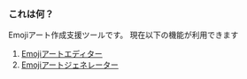 ### これは何？

Emojiアート作成支援ツールです。
現在以下の機能が利用できます

1. [Emojiアートエディター](/editor)
2. [Emojiアートジェネレーター](/generator)
